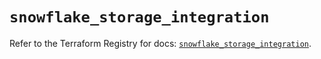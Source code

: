 # `snowflake_storage_integration`

Refer to the Terraform Registry for docs: [`snowflake_storage_integration`](https://registry.terraform.io/providers/snowflakedb/snowflake/2.7.0/docs/resources/storage_integration).
